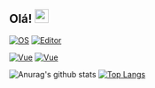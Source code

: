 ## Olá! <img src="https://media.giphy.com/media/hvRJCLFzcasrR4ia7z/giphy.gif" width="25px"> 

[![OS](https://img.shields.io/badge/OS-Linux-informational?style=flat-square&logo=linux&logoColor=white)](https://en.wikipedia.org/wiki/Linux)
[![Editor](https://img.shields.io/badge/Editor-VSCode-blue?style=flat-square&logo=visual-studio-code&logoColor=white)](https://code.visualstudio.com/)

[![Vue](https://img.shields.io/badge/JavaScript_framework-Vue-success?style=flat-square&logo=vue.js&logoColor=white)](https://vuejs.org/)
[![Vue](https://img.shields.io/badge/JavaScript_framework-Vue-success?style=flat-square&logo=vue.js&logoColor=white)](https://vuejs.org/)

![Anurag's github stats](https://github-readme-stats.vercel.app/api?username=henriques4nti4go&count_private=true&show_icons=true&theme=monokai&line_height=33)
[![Top Langs](https://github-readme-stats.vercel.app/api/top-langs/?username=henriques4nti4go&theme=monokai&langs_count=4)](https://github.com/anuraghazra/github-readme-stats)


<!--
**henriques4nti4go/henriques4nti4go** is a ✨ _special_ ✨ repository because its `README.md` (this file) appears on your GitHub profile.

Here are some ideas to get you started:

- 🔭 I’m currently working on ...
- 🌱 I’m currently learning ...
- 👯 I’m looking to collaborate on ...
- 🤔 I’m looking for help with ...
- 💬 Ask me about ...
- 📫 How to reach me: ...
- 😄 Pronouns: ...
- ⚡ Fun fact: ...
-->
